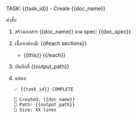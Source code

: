 TASK: {{task_id}} - Create {{doc_name}}

คำสั่ง:

1. สร้างเอกสาร {{doc_name}} ตาม spec:
   {{doc_spec}}

2. เนื้อหาต้องมี:
   {{#each sections}}
   - {{this}}
     {{/each}}

3. บันทึกที่ {{output_path}}

4. แสดง:

```
   ✅ {{task_id}} COMPLETE

   📄 Created: {{doc_name}}
   💾 Path: {{output_path}}
   📏 Size: XX lines
```
